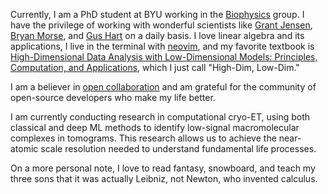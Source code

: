 Currently, I am a PhD student at BYU working in the [Biophysics](https://byu-biophysics.github.io/) group. I have the privilege of working with wonderful scientists like [Grant Jensen](https://jensenlab.byu.edu/), [Bryan Morse](https://cs.byu.edu/department/directories/faculty-directory/bryan-morse/), and [Gus Hart](https://physics.byu.edu/department/directory/hartg) on a daily basis. I love linear algebra and its applications, I live in the terminal with [neovim](https://neovim.io/), and my favorite textbook is [High-Dimensional Data Analysis with Low-Dimensional Models: Principles, Computation, and Applications](https://book-wright-ma.github.io/), which I just call "High-Dim, Low-Dim."

I am a believer in [open collaboration](https://en.wikipedia.org/wiki/Open_collaboration) and am grateful for the community of open-source developers who make my life better.

I am currently conducting research in computational cryo-ET, using both classical and deep ML methods to identify low-signal macromolecular complexes in tomograms. This research allows us to achieve the near-atomic scale resolution needed to understand fundamental life processes.

On a more personal note, I love to read fantasy, snowboard, and teach my three sons that it was actually Leibniz, not Newton, who invented calculus.

